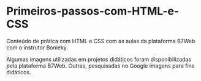# Primeiros-passos-com-HTML-e-CSS

Conteúdo de prática com HTML e CSS com as aulas da plataforma B7Web com o instrutor Bonieky.

Algumas imagens utilizadas em projetos didáticos foram disponibilizadas pela plataforma B7Web. Outras, pesquisadas no Google imagens para fins didáticos.
